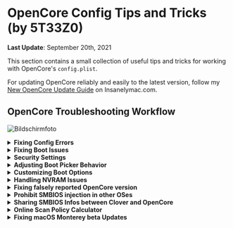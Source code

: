 # OpenCore Config Tips and Tricks (by 5T33Z0)
**Last Update**: September 20th, 2021

This section contains a small collection of useful tips and tricks for working with OpenCore's `config.plist`. 

For updating OpenCore reliably and easily to the latest version, follow my [New OpenCore Update Guide](https://www.insanelymac.com/forum/topic/347035-guide-updating-and-maintaining-opencore-new-method/) on Insanelymac.com.

## OpenCore Troubleshooting Workflow

![Bildschirmfoto](https://user-images.githubusercontent.com/76865553/134321385-1d24e0a0-7f6d-436d-bcd6-15d9915a5b56.png)

<details>
<summary><strong>Fixing Config Errors</strong></summary>

## I. Checking config.plist for errors

Currently there are three automated methods to check your `config.plist` for errors:

- **Online**: [**OpenCore Sanity Checker**](https://opencore.slowgeek.com/) ~~is~~ was a useful site to check your config for errors. It hasn't been updated a long time and only fully support OpenCore up to version 0.6.6 and shouldn't be relied on when using newer versions of OpenCore. It compares your config with the database of the OpenCore Installation Guide. Correct entries are highlited in green, errors are highlighted in red, so you can easily address a problem. You can also copy the link to the result of the sanity check to point out config issues in formums, etc.. The source code is availabe if someone would like to implement it in a new or updated site: [OCSanity](https://github.com/rlerdorf/OCSanity).

- **Offline**: The OpenCore package comes with a `Utilities` folder. In it you will find `ocvalidate`. Drag it into Terminal, leave a blank space, drag in your config.plist next and press [ENTER]. It will point to section in the config they relate to. With the help of [OCConfgCompare](https://github.com/corpnewt/OCConfigCompare), Sample.plist and [OpenCore Install Guide](https://dortania.github.io/OpenCore-Install-Guide/) you can correct all errors quite fast.

- **Using OpenCore Auxiliary Tools** ([**OCAT**](https://github.com/ic005k/QtOpenCoreConfig)): Tool for editing and updating OpenCore files, Drivers and the config.plist. Its best feature is that it automatically updates any outdated config.plist to the latest structure and feature-set without changing your settings: like adding, renaming, removing or relocating entries. So no more manual editing of the config structure is required to bring it up to date, which was a tremendous p.i.t.a before.<br> 

	But to be clear: OCAT does not fix configuration errors (apart from those caused by structural differences between an outdated and current config). In other words: if your config.plist was configured incorrectly before, it still will be afterwards!
 
While Sanity Checker focuses on correct settings for the selected system, OC Validate checks the structure as well as the syntax of the config for errors. OCAT can update the structure automatically and has OC Validtae built in. Therefore it makes sense to check the config in two steps: first online and then offline.

**CAUTION**: Don't use OpenCore Configurator for editing your `config.pllist` when using nightly builds of OpenCore. Because it automatically adds entries to the config which may have been removed oder relocated in the config. This results in errors when rebooting.
</details>
<details>
<summary><strong>Fixing Boot Issues</strong></summary>

## II. Quick fixes for Boot Problems

If the system won't boot despite correct boot and kernel settings and hangs directly at the boot logo without a progress bar, you should change the following settings:

- **Misc > Security > SecureBootModel** = `Disabled`. If you have problems with booting using the`Default` value. For security concerns you should check if the chosen mac Model in `SystemProductName`supports Apple's Secure Boot feature, once your system is working. Refer to the Documentation.pdf for more details. 
- **Misc > Security > Vault** = `Optional` Disables File Vault. Can prevent system boot if it is set to "Secure" but File Vault encryption is not configured at all. Because it needs the generation of a key and a hash.

If your macOS Partion (APFS) is not displayed in Bootpicker, do the following (OpenCore 0.7.2 and newer):

- **UEFI > APFS**: Change `MinDate` and `MinVersion` to `-1`. This disables APFS driver verifictaion, so it loads no matter which version you are using (from macOS High Sierra onwards, because that's when APFS was introduced). 

**BACKGROUND**: If you use an OS older than Big Sur and both values are set to default (`0`) you won't see your macOS Partition, because the APFS driver won't load. This is a security feature which should ensure that your macOS boots using a varified APFS driver. To maximize compatibility with older macOS versions, I would disable it during Install.

**IMPORTANT**: For security reason you should change these values according to the version of macOS you are using. A list with the correct values for `MinDate` and `MinVersion`can be found here: https://github.com/acidanthera/OpenCorePkg/blob/master/Include/Acidanthera/Library/OcApfsLib.h

</details>
<details>
<summary><strong>Security Settings</strong></summary>

## III. Security Settings

### How to disable Single User Mode
You should deactivate the single user mode for security reasons, because it can be mis-used as a backdoor to bypass the password protection of the Admin account. To do this, enable the following option:

**Misc > Security > DisableSingleUser** = `Yes`

### How to disable System Integrity Protection (SIP)

1. To disable System Integrity Protection, add one of the following values to the config:

   **NVRAM > Add > 7C436110-AB2A-4BBB-A880-FE41995C9F82** > change `csr-active-config` from `00000000`(SIP enabled) to:

   `FF030000` (for High Sierra)
   `FF070000` (for Mojave/Catalina)
   `67080000` (for Big Sur*)

   ***NOTE**: The value `FF0F0000` provided in the Dortania Install Guide has been proven to not work correctly in Big Sur – it prevents you from getting offered system updates. In Big Sur, *authenticated root* has been added to the SIP, resulting in a different value of 0x867 for csr-active config. In OpenCore this corresponds to the hex-swapped value of `67080000`.

2. To avoid the need of resetting NVRAM every time after you've changed  the csr value, add the following parameter to the config:

   **NVRAM > Delete > 7C436110-AB2A-4BBB-A880-FE41995C9F82** > `csr-active-config`.

   This deletes the current csr value from the NVRAM on reboot and will be replaced by the value stored under "NVRAM > Add…". This is Very useful if you have different macOS installs which use different CSR values.

   To test if the settings were applied after reboot, type `csrutil status` into the terminal after reboot. The result should look something like this:

    	Configuration:
    	 Apple Internal: enabled
    	 Kext Signing: disabled
    	 Filesystem Protections: disabled
    	 Debugging Restrictions: disabled
    	 DTrace Restrictions: disabled
    	 NVRAM Protections: disabled
    	 BaseSystem Verification: disabled
   

</details>
<details>
<summary><strong>Adjusting Boot Picker Behavior</strong></summary>

## IV. Adjust Boot Picker Attributes, enable Mouse Support

With **PickerAttributes**, you can assign different properties and functions to the BootPicker. There are 5 parameters, each having it's own value/byte, which can be combined by simple adding them:

`1` = Custom Icons for Boot Entries </br>
`2` = Custom Titles for Boot Entries </br>
`4` = Predefined Label Images for Boot entries without custom entries </br>
`8` = Prefers Builtin icons for certain icon categories to match the theme style </br> `16` = Enable Mouse Cursor

**For Example:**

**PickerAttributes** = `17` –– Enables Custom Icons and Mouse Cursor (New default setting since OpenCore 0.6.7)</br>
**PickerAttributes** = `19`–– Enables Custom Icons, Custom Titles and Mouse Cursor.
</details>
<details>
<summary><strong>Customizing Boot Options</strong></summary>

## V. Customizing Boot Options

### Set default boot drive in BootPicker

To be able to set the boot drive in the BootPicker, enable the following options in the config:

**ShowPicker** = `Yes`</br>
**AllowSetDefault** = `Yes`

In the BootPicker: Select drive/partition, hold [CTRL] and press [ENTER]. After that this volume is always preselected.

### Enable Apple Hotkey functions

**PollAppleHotKeys** = `Yes`

Enables the key combinations known from Macs to use boot modes like Verbose, Safe and Single User Mode, etc. without having to set extra boot-args. For details see `Configuration.pdf` included in the OpenCore package.

### Accelerate boot (result will vary)

**ConnectDrivers** = `No`

If it takes a long time (8 seconds or longer) until the BootPicker appears after switching on the computer, this option can be used to shorten the waiting time - especially for notebooks. But then you have to live without the boot chime, because the audio driver AudioDxe.efi is not started in this case.

## Boot variants (Selection)

Change the following settings in the config to influence the boot process of OpenCore. There are certainly more options, but these seem to me to be the most common/useful.

#### **Manual selection of the OS without GUI (default)**

**PickerMode** = `Builtin`</br>
**ShowPicker** = `Yes`

#### **Manual selection of the OS with GUI (requires OpenCanopy and [Resources folder](https://github.com/acidanthera/OcBinaryData))**

Great for dual boot setups. Combine it with the`LauncherOption` `Full` or `Short`to protect you against Windows taking over your system.

**PickerMode** = `External`</br>
**ShowPicker** = `Yes`

#### Boot the OS automatically from volume defined as "Default" (no GUI)

**PickerMode** = `Default`</br> 
**ShowPicker** = `No`

#### **Start macOS automatically (no GUI, fast)**

The following settings will boot macOS from first APFS volume it finds. Combine it with the`LauncherOption` `Full` or `Short`to protect you against Windows taking over your system.

**PickerMode** = `BootApple`</br>
**ShowPicker** = `No`

This is a great option for Laptop users who run Windows and macOS from the same disk, but use macOS most of the time. It also prevents the pesky *WIndowsBootManager* from hi-jacking the top slot of the boot order which would give you a hard time trying to get back into macOS later on, if the BootPicker is disabled and you forgot to declare the macOS disk as the default boot volume – happens all the time…

If you want to boot Windows *properly*, you should boot it via the BIOS Boot Menu to bypass all the SSDTs being injected anyway. Because unlike Clover, OpenCore injects everything present and enabled in the ACPI Folder into any OS.
</details>
<details>
<summary><strong>Handling NVRAM Issues</strong></summary>

## VI. Resolving issues with NVRAM Reset

Certain BIOS variants can be badly affected by the integrated NVRAM reset tool of OpenCore. Symptoms: you can't get into the BIOS anymore or certain parameters in the NVRAM (like boot-args) are not applied or can't be deleted, etc. Older Lenovo Notebooks are affected by this a lot. Therefore, the OpenCore package also contains `CleanNvram.efi` under `Tools`, which should work better with such problematic BIOSes. So if you have problems with NVRAM reset, do the following:

* **AllowNvramReset** = `No` - Disables OpenCore's built-in NVRAM reset tool to avoid a duplicate entriy for CleanNVRAM
* Copy **CleanNvram.efi** to EFI > OC > Tools

Next, create a new snapshot of the config or add the tool manually to the config. If you want you can hide the entry in the BootPicker so that it only appears after pressing the space bar:

* **HideAuxiliary** = Yes</br>
* Under **Misc > Tools** find `CleanNvram` and set `Auxiliary` to **`Yes`**.

Otherwise, check if there might be a BIOS update available that fixes general problems. Especially ASUS boards with a Z79/Z99 chipset have problems with the NVRAM, which can only be fixed with a patched BIOS.
</details>
<details>
<summary><strong>Fixing falsely reported OpenCore version </strong></summary>

## VII. **Correct falsely reported OpenCore version**.

It can happen that the OpenCore version info stored in the NVRAM is not updated automatically and is therefore displayed incorrectly in Kext Updater and Hackintool. The problem was fixed in OC 0.6.7 by simply not writing the version info into NVRAM at all, but the wrong version will reside in NVRAM until you delete it.

To do this, create a new child element under **NVRAM > Delete > 4D1FDA02-38C7-4A6A-9CC6-4BCCA8B30102**, call it `opencore-version` and save the config. After restarting, the correct OC version should be displayed again.
</details>
<details>
<summary><strong>Prohibit SMBIOS injection in other OSes</strong></summary>

## VIII. Prohibit SMBIOS injection in other OSes:

To avoid OpenCore from injecting SMBIOS Infos into Windows or other OSes causing issues with the registration, change the following settings:

**Kernel > Quirks > CustomSMBIOSGuid >** `True` (standard: `False`)</br>
**Platforminfo > UpdateSMBIOSMode >** `Custom` (standard: `Create`)

[SOURCE](https://github.com/dortania/OpenCore-Install-Guide/tree/master/clover-conversion#optional-avoiding-smbios-injection-into-other-oses)
</details>
<details>
<summary><strong>Sharing SMBIOS Infos between Clover and OpenCore</strong></summary>

## Sharing SMBIOS Infos between Clover and OpenCore

When switching between OpenCore and Clover, copying over your existing SMBIOS Infos from one Bootoader to the other can be a bit confusing because of naming differences as well as the number of fields available in both configs. 

So I had a look at my SMBIOS Infos using GenSMBIOS and found out which parameters belong to what in Clover and OpenCore.

Here's a table of the what is what in macSerial/GenSMBIOS, Clover and OpenCore

| MacSerial/GenSMBIOS | Clover Config       | OpenCore Config               |
|:--------------------|:--------------------|:------------------------------|
| Hardware UUID* | System Parameters > Custom UUID | N/A in PlatformInfo > Generic |
| Board ID | SMBIOS > Board-ID | N/A in PlatformInfo > Generic|
| Serial Number | SMBIOS > Serial Number | PlatformInfo > Generic > SystemSerialNumber|
| System ID | SMBIOS > Sm UUID | PlatformInfo > Generic > SystemUUID |
| ROM** 	  | Rt Variables > ROM | PlatformInfo > Generic > ROM |
|  MLB | SMBIOS > Board Serial Number | PlatformInfo > Generic > MLB |

**NOTE:**

 - *Hardware UUID: This is displayed under "About this Mac… > System report > Hardware" and should be identical to the information in GenSMBIOS if everything has been copied over correctly.
 -  **ROM: in Clover Configurator, select the option "from SMBIOS" and paste over your MAC Address

You know that the SMBIOS Infos are correct if you switch Bootloaders and the SMBIOS Infos listed in GenSMBIOS are still identical. Another indicator for successful transfer is that you don't have to re-enter the passwords of your E-Mail Accounts in the Mail App.

## 1-Click-Solution for Clover Users

If you've used GenSMBIOS prior to generate SMBIOS Infos and installed them into your system, you can select them in Clover Configurator to avoid SMBIOS Infos conflicts altogether. Under "Rt Variables" simply click on "from System" and you're good.
</details>
<details>
<summary><strong>Online Scan Policy Calculator</strong></summary>

## Online ScanPolicy Calculator
https://oc-scanpolicy.vercel.app/
</details>
<details>
<summary><strong>Fixing macOS Monterey beta Updates</strong></summary>

## Fixing macOS Monterey beta Updates
If macOS Monterey beta Updates are not offered to you, you could try the following:

- Enable Misc/Security/AllowToggleSip in `config.plist`
- In Terminal, enter these 2 commands:</br>
`sudo /System/Library/PrivateFrameworks/Seeding.framework/Resources/seedutil unenroll`</br>
`sudo /System/Library/PrivateFrameworks/Seeding.framework/Resources/seedutil enroll DeveloperSeed`
- Reboot 
- In BootPicker, hit "Toggle SIP"
- Boot macOS Monterey
- Check for Updates

**NOTE**: `SecureBootModel` may be required if the Update still isn't offered.
</details>

